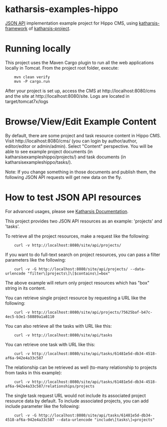# katharsis-examples-hippo
[JSON API](http://jsonapi.org/) implementation example project for Hippo CMS,
using [katharsis-framework](https://github.com/katharsis-project/katharsis-framework)
of [katharsis-project](https://github.com/katharsis-project).


# Running locally

This project uses the Maven Cargo plugin to run all the web applications locally in Tomcat.
From the project root folder, execute:

```
    mvn clean verify
    mvn -P cargo.run
```

After your project is set up, access the CMS at http://localhost:8080/cms and the site at http://localhost:8080/site.
Logs are located in target/tomcat7x/logs

# Browse/View/Edit Example Content

By default, there are some project and task resource content in Hippo CMS.
Visit http://localhost:8080/cms/ (you can login by author/author, editor/editor or admin/admin).
Select "Content" perspective. You will be able to see example project documents (in katharsisexampleshippo/projects/) and
task documents (in katharsisexampleshippo/tasks/).

Note: If you change something in those documents and publish them, the following JSON API requests will get new data on the fly.

# How to test JSON API resources

For advanced usages, please see [Katharsis Documentation](http://katharsis.io/docs).

This project provides two JSON API resources as an example: 'projects' and 'tasks'.

To retrieve all the project resources, make a request like the following:

```
    curl -v http://localhost:8080/site/api/projects/
```

If you want to do full-text search on project resources, you can pass a filter parameters like the following:

```
    curl -v -G http://localhost:8080/site/api/projects/ --data-urlencode "filter\[projects\]\[$contains\]=box"
```

The above example will return only project resources which has "box" string in its content.

You can retrieve single project resource by requesting a URL like the following:

```
    curl -v http://localhost:8080/site/api/projects/75625baf-b47c-4ec5-b3e1-58889a1a8110
```

You can also retrieve all the tasks with URL like this:

```
    curl -v http://localhost:8080/site/api/tasks
```

You can retrieve one task with URL like this:

```
    curl -v http://localhost:8080/site/api/tasks/61481e5d-db34-4518-af6a-942e4a33c587
```

The relationship can be retrieved as well (to-many relationship to projects from tasks in this example):

```
    curl -v http://localhost:8080/site/api/tasks/61481e5d-db34-4518-af6a-942e4a33c587/relationships/projects
```

The single task request URL would not include its associated project resource data by default.
To include associated projects, you can add include parameter like the following:

```
    curl -v -G http://localhost:8080/site/api/tasks/61481e5d-db34-4518-af6a-942e4a33c587 --data-urlencode "include\[tasks\]=projects"
```

